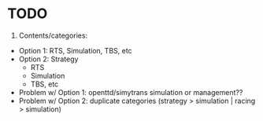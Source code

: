 
# TODO

1. Contents/categories:
  * Option 1: RTS, Simulation, TBS, etc
  * Option 2: Strategy
    * RTS
    * Simulation
    * TBS, etc
   * Problem w/ Option 1: openttd/simytrans simulation or management??
   * Problem w/ Option 2: duplicate categories (strategy > simulation | racing > simulation) 
   
   
